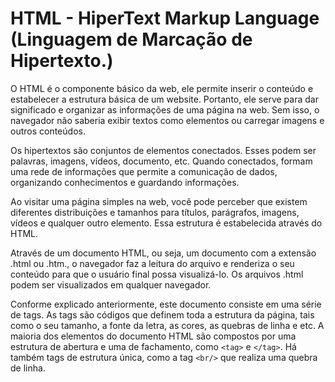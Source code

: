 # HTML - HiperText Markup Language (Linguagem de Marcação de Hipertexto.)

O HTML é o componente básico da web, ele permite inserir o conteúdo e estabelecer a estrutura 
básica de um website. Portanto, ele serve para dar significado e organizar as informações de 
uma página na web. Sem isso, o navegador não saberia exibir textos como elementos ou carregar 
imagens e outros conteúdos.

Os hipertextos são conjuntos de elementos conectados. Esses podem ser palavras, imagens, 
vídeos, documento, etc. Quando conectados, formam uma rede de informações que permite a 
comunicação de dados, organizando conhecimentos e guardando informações.

Ao visitar uma página simples na web, você pode perceber que existem diferentes distribuições 
e tamanhos para títulos, parágrafos, imagens, vídeos e qualquer outro elemento. Essa estrutura 
é estabelecida através do HTML.

Através de um documento HTML, ou seja, um documento com a extensão .html ou .htm., o navegador 
faz a leitura do arquivo e renderiza o seu conteúdo para que o usuário final possa visualizá-lo. 
Os arquivos .html podem ser visualizados em qualquer navegador.

Conforme explicado anteriormente, este documento consiste em uma série de tags. As tags são 
códigos que definem toda a estrutura da página, tais como o seu tamanho, a fonte da letra, 
as cores, as quebras de linha e etc. A maioria dos elementos do documento HTML são compostos 
por uma estrutura de abertura e uma de fachamento, como `<tag>` e `</tag>`. Há também tags de 
estrutura única, como a  tag `<br/>` que realiza uma quebra de linha.